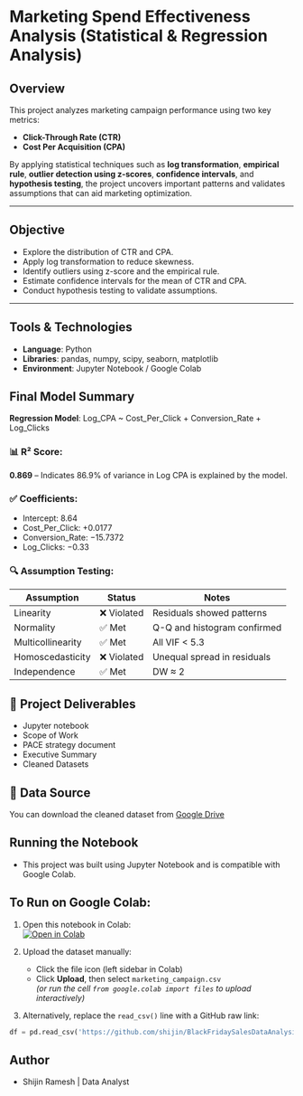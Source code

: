 # Marketing Spend Effectiveness Analysis (Statistical & Regression Analysis)

## Overview

This project analyzes marketing campaign performance using two key metrics:

- **Click-Through Rate (CTR)**
- **Cost Per Acquisition (CPA)**

By applying statistical techniques such as **log transformation**, **empirical rule**, **outlier detection using z-scores**, **confidence intervals**, and **hypothesis testing**, the project uncovers important patterns and validates assumptions that can aid marketing optimization.

---

## Objective

- Explore the distribution of CTR and CPA.
- Apply log transformation to reduce skewness.
- Identify outliers using z-score and the empirical rule.
- Estimate confidence intervals for the mean of CTR and CPA.
- Conduct hypothesis testing to validate assumptions.

---

## Tools & Technologies

- **Language**: Python  
- **Libraries**: pandas, numpy, scipy, seaborn, matplotlib  
- **Environment**: Jupyter Notebook / Google Colab

## Final Model Summary

**Regression Model**: Log_CPA ~ Cost_Per_Click + Conversion_Rate + Log_Clicks

### 📊 R² Score:
**0.869** – Indicates 86.9% of variance in Log CPA is explained by the model.

### ✅ Coefficients:
- Intercept: 8.64  
- Cost_Per_Click: +0.0177  
- Conversion_Rate: −15.7372  
- Log_Clicks: −0.33  

### 🔍 Assumption Testing:
| Assumption          | Status      | Notes |
|---------------------|-------------|-------|
| Linearity           | ❌ Violated | Residuals showed patterns |
| Normality           | ✅ Met       | Q-Q and histogram confirmed |
| Multicollinearity   | ✅ Met       | All VIF < 5.3 |
| Homoscedasticity    | ❌ Violated | Unequal spread in residuals |
| Independence        | ✅ Met       | DW ≈ 2 |

## 📂 Project Deliverables

- Jupyter notebook
- Scope of Work
- PACE strategy document
- Executive Summary
- Cleaned Datasets

## 📂 Data Source

You can download the cleaned dataset from [Google Drive](https://drive.google.com/drive/folders/1jZkYwku03x1G7ZJc_qyE4zvsLFKxpQEV?usp=drive_link)

## Running the Notebook

- This project was built using Jupyter Notebook and is compatible with Google Colab.

## To Run on Google Colab:
1. Open this notebook in Colab:  
   [![Open in Colab](https://colab.research.google.com/assets/colab-badge.svg)](https://github.com/shijin/MarketingSpendAnalysis-StatisticalTechniques/blob/main/MarketingPerformance_StatisticalAnalysis.ipynb)

2. Upload the dataset manually:  
   - Click the file icon (left sidebar in Colab)
   - Click **Upload**, then select `marketing_campaign.csv`  
   *(or run the cell `from google.colab import files` to upload interactively)*

3. Alternatively, replace the `read_csv()` line with a GitHub raw link:
```python
df = pd.read_csv('https://github.com/shijin/BlackFridaySalesDataAnalysis-Python_R/blob/main/marketing_campaign.csv')
```
## Author

* Shijin Ramesh | Data Analyst 

